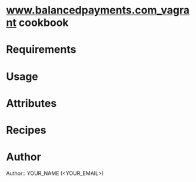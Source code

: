 # www.balancedpayments.com_vagrant cookbook

# Requirements

# Usage

# Attributes

# Recipes

# Author

Author:: YOUR_NAME (<YOUR_EMAIL>)
